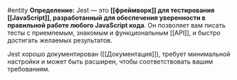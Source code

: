 #entity 
**Определение:**
Jest — это **[[фреймворк]] для тестирования [[JavaScript]], разработанный для обеспечения уверенности в правильной работе любого JavaScript кода**. Он позволяет вам писать тесты с приемлемым, знакомым и функциональным [[API]], и быстро достигать желаемых результатов.

Jest хорошо документирован ([[Документация]]), требует минимальной настройки и может быть расширен, чтобы соответствовать вашим требованиям.